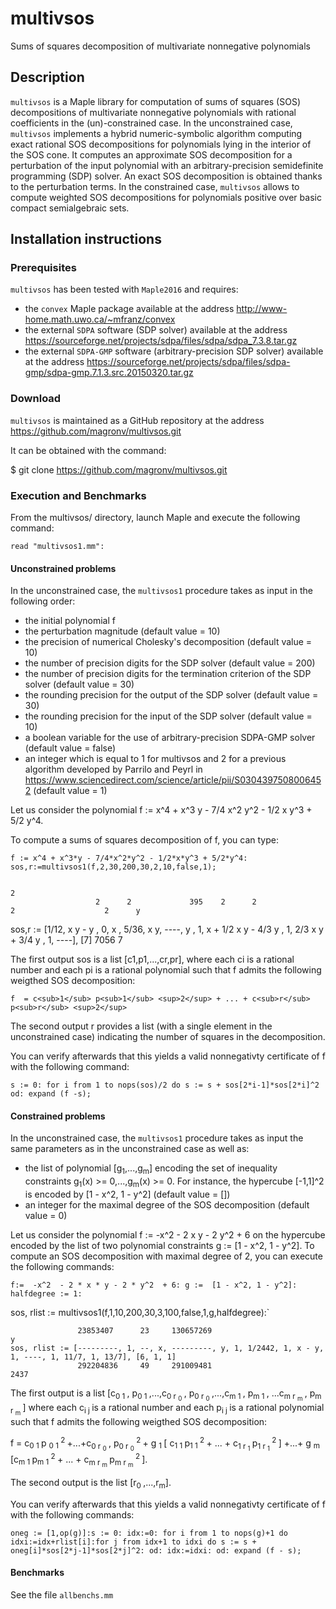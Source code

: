 # multivsos
Sums of squares decomposition of multivariate nonnegative polynomials

## Description
`multivsos` is a Maple library for computation of sums of squares (SOS) decompositions of multivariate nonnegative polynomials with rational coefficients in the (un)-constrained case. 
In the unconstrained case, `multivsos` implements a hybrid numeric-symbolic algorithm computing exact rational SOS decompositions for polynomials lying in the interior of the SOS cone. It computes an approximate SOS decomposition for a perturbation of the input polynomial with an arbitrary-precision semidefinite programming (SDP) solver. An exact SOS decomposition is obtained thanks to the perturbation terms. 
In the constrained case, `multivsos` allows to compute weighted SOS decompositions for polynomials positive over basic compact semialgebraic sets.

## Installation instructions
### Prerequisites
`multivsos` has been tested with `Maple2016` and requires: 
- the `convex` Maple package available at the address http://www-home.math.uwo.ca/~mfranz/convex
- the external `SDPA` software (SDP solver) available at the address https://sourceforge.net/projects/sdpa/files/sdpa/sdpa_7.3.8.tar.gz
- the external `SDPA-GMP` software (arbitrary-precision SDP solver) available at the address https://sourceforge.net/projects/sdpa/files/sdpa-gmp/sdpa-gmp.7.1.3.src.20150320.tar.gz


### Download
`multivsos` is maintained as a GitHub repository at the address https://github.com/magronv/multivsos.git

It can be obtained with the command:

$ git clone https://github.com/magronv/multivsos.git

### Execution and Benchmarks
From the multivsos/ directory, launch Maple and execute the following command:

`read "multivsos1.mm":`

#### Unconstrained problems

In the unconstrained case, the `multivsos1` procedure takes as input in the following order:

- the initial polynomial f 
- the perturbation magnitude (default value = 10)
- the precision of numerical Cholesky's decomposition (default value = 10)
- the number of precision digits for the SDP solver (default value = 200)
- the number of precision digits for the termination criterion of the SDP solver (default value = 30)
- the rounding precision for the output of the SDP solver (default value = 30)
- the rounding precision for the input of the SDP solver (default value = 10)
- a boolean variable for the use of arbitrary-precision SDPA-GMP solver (default value = false)
- an integer which is equal to 1 for multivsos and 2 for a previous algorithm developed by Parrilo and Peyrl in https://www.sciencedirect.com/science/article/pii/S0304397508006452 (default value = 1)

Let us consider the polynomial f := x^4 + x^3 y - 7/4 x^2 y^2 - 1/2 x y^3 + 5/2 y^4. 

To compute a sums of squares decomposition of f, you can type:

`f := x^4 + x^3*y - 7/4*x^2*y^2 - 1/2*x*y^3 + 5/2*y^4: sos,r:=multivsos1(f,2,30,200,30,2,10,false,1);`

                                                                                                          2
                       2      2             395    2      2                  2                    2      y
  sos,r := [1/12, x y - y , 0, x , 5/36, x y, ----, y , 1, x  + 1/2 x y - 4/3 y , 1, 2/3 x y + 3/4 y , 1, ----], [7]
                                            7056                                                         7

The first output sos is a list [c1,p1,...,cr,pr], where each ci is a rational number and each pi is a rational polynomial such that f admits the following weigthed SOS decomposition:

`f  = c<sub>1</sub> p<sub>1</sub> <sup>2</sup> + ... + c<sub>r</sub> p<sub>r</sub> <sup>2</sup>`

The second output r provides a list (with a single element in the unconstrained case) indicating the number of squares in the decomposition.

You can verify afterwards that this yields a valid nonnegativty certificate of f with the following command:

`s := 0: for i from 1 to nops(sos)/2 do s := s + sos[2*i-1]*sos[2*i]^2 od: expand (f -s);`


#### Constrained problems

In the unconstrained case, the `multivsos1` procedure takes as input the same parameters as in the unconstrained case as well as:

- the list of polynomial [g<sub>1</sub>,...,g<sub>m</sub>] encoding the set of inequality constraints g<sub>1</sub>(x) >= 0,...,g<sub>m</sub>(x) >= 0. For instance, the hypercube [-1,1]^2 is encoded by [1 - x^2, 1 - y^2] (default value = [])
- an integer for the maximal degree of the SOS decomposition (default value = 0)

Let us consider the polynomial f := -x^2  - 2 x y - 2 y^2 + 6 on the hypercube encoded by the list of two polynomial constraints g :=  [1 - x^2, 1 - y^2]. To compute an SOS decomposition with maximal degree of 2, you can execute the following commands:

`f:=  -x^2  - 2 * x * y - 2 * y^2  + 6: g :=  [1 - x^2, 1 - y^2]: halfdegree := 1:`

sos, rlist := multivsos1(f,1,10,200,30,3,100,false,1,g,halfdegree):`

                   23853407      23     130657269                              y
    sos, rlist := [---------, 1, --, x, ---------, y, 1, 1/2442, 1, x - y, 1, ----, 1, 11/7, 1, 13/7], [6, 1, 1]
                   292204836     49     291009481                             2437

The first output is a list [c<sub>0 1 </sub>, p<sub>0 1 </sub>,...,c<sub>0 r <sub>0</sub> </sub>, p<sub>0 r <sub>0</sub> </sub>,...,c<sub>m 1 </sub>, p<sub>m 1 </sub>, ...c<sub>m r <sub>m</sub> </sub>, p<sub>m r <sub>m</sub> </sub>] where each  c<sub>i j </sub> is a rational number and each p<sub>i j </sub> is a rational polynomial such that f admits the following weigthed SOS decomposition:

f  = c<sub>0 1 </sub> p  <sub>0 1 </sub> <sup>2 </sup> +...+c<sub>0 r <sub>0</sub> </sub>, p<sub>0 r <sub>0</sub> </sub> <sup>2 </sup> + g <sub> 1 </sub> [ c<sub>1 1 </sub> p<sub>1 1 </sub> <sup>2 </sup> + ... + c<sub>1 r <sub>1</sub> </sub> p<sub>1 r <sub>1</sub> </sub> <sup>2 </sup> ] +...+ g <sub> m </sub> [c<sub>m 1 </sub> p<sub>m 1 </sub> <sup>2 </sup> + ... + c<sub>m r <sub>m</sub> </sub> p<sub>m r <sub>m</sub> </sub> <sup>2 </sup>].


The second output is the list [r<sub>0 </sub>,...,r<sub>m</sub>].

You can verify afterwards that this yields a valid nonnegativty certificate of f with the following commands:

`oneg := [1,op(g)]:s := 0: idx:=0: for i from 1 to nops(g)+1 do idxi:=idx+rlist[i]:for j from idx+1 to idxi do s := s + oneg[i]*sos[2*j-1]*sos[2*j]^2: od: idx:=idxi: od: expand (f - s);`


#### Benchmarks

See the file `allbenchs.mm` 
